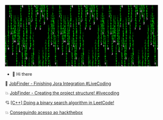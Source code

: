 <center><img src="/assets/matrixcode.gif" /></center>

- 👋 Hi there

<!-- YOUTUBE:START -->

💯 [JobFinder - Finishing Jora Integration #LiveCoding](https://www.youtube.com/watch?v=6u86J3-AAhY)

💥 [JobFinder - Creating the project structure! #livecoding](https://www.youtube.com/watch?v=Eo_32t8ORBg)

💘 [[C++] Doing a binary search algorithm in LeetCode!](https://www.youtube.com/watch?v=BimGRxT6U_4)

💥 [Conseguindo acesso ao hackthebox](https://www.youtube.com/watch?v=MCqIKDEmogM)

<!-- YOUTUBE:END -->

